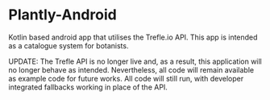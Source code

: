 # Plantly-Android
Kotlin based android app that utilises the Trefle.io API.
This app is intended as a catalogue system for botanists.

UPDATE:
The Trefle API is no longer live and, as a result, this application will no longer behave as intended.
Nevertheless, all code will remain available as example code for future works.
All code will still run, with developer integrated fallbacks working in place of the API.
